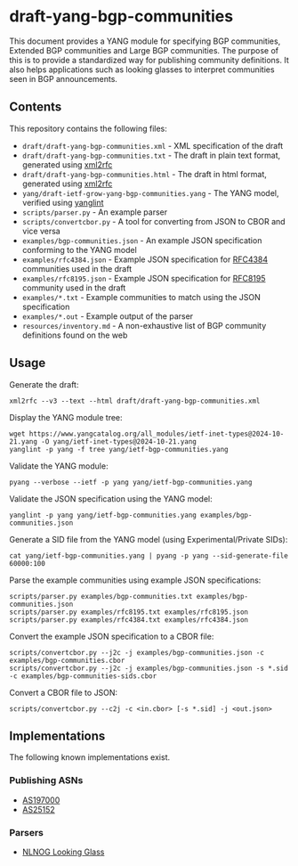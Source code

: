 # draft-yang-bgp-communities

This document provides a YANG module for specifying BGP communities, Extended BGP communities and Large BGP communities.
The purpose of this is to provide a standardized way for publishing community definitions.
It also helps applications such as looking glasses to interpret communities seen in BGP announcements.

## Contents

This repository contains the following files:

* `draft/draft-yang-bgp-communities.xml` - XML specification of the draft
* `draft/draft-yang-bgp-communities.txt` - The draft in plain text format, generated using [xml2rfc](https://pypi.org/project/xml2rfc/)
* `draft/draft-yang-bgp-communities.html` - The draft in html format, generated using [xml2rfc](https://pypi.org/project/xml2rfc/)
* `yang/draft-ietf-grow-yang-bgp-communities.yang` - The YANG model, verified using [yanglint](https://pypi.org/project/libyang/)
* `scripts/parser.py` - An example parser
* `scripts/convertcbor.py` - A tool for converting from JSON to CBOR and vice versa
* `examples/bgp-communities.json` - An example JSON specification conforming to the YANG model
* `examples/rfc4384.json` - Example JSON specification for [RFC4384](https://www.rfc-editor.org/info/rfc4384) communities used in the draft
* `examples/rfc8195.json` - Example JSON specification for [RFC8195](https://www.rfc-editor.org/info/rfc8195) community used in the draft
* `examples/*.txt` - Example communities to match using the JSON specification
* `examples/*.out` - Example output of the parser
* `resources/inventory.md` - A non-exhaustive list of BGP community definitions found on the web

## Usage

Generate the draft:
```
xml2rfc --v3 --text --html draft/draft-yang-bgp-communities.xml
```

Display the YANG module tree:
```
wget https://www.yangcatalog.org/all_modules/ietf-inet-types@2024-10-21.yang -O yang/ietf-inet-types@2024-10-21.yang
yanglint -p yang -f tree yang/ietf-bgp-communities.yang
```

Validate the YANG module:
```
pyang --verbose --ietf -p yang yang/ietf-bgp-communities.yang
```

Validate the JSON specification using the YANG model:
```
yanglint -p yang yang/ietf-bgp-communities.yang examples/bgp-communities.json
```

Generate a SID file from the YANG model (using Experimental/Private SIDs):
```
cat yang/ietf-bgp-communities.yang | pyang -p yang --sid-generate-file 60000:100
```

Parse the example communities using example JSON specifications:
```
scripts/parser.py examples/bgp-communities.txt examples/bgp-communities.json
scripts/parser.py examples/rfc8195.txt examples/rfc8195.json
scripts/parser.py examples/rfc4384.txt examples/rfc4384.json
```

Convert the example JSON specification to a CBOR file:
```
scripts/convertcbor.py --j2c -j examples/bgp-communities.json -c examples/bgp-communities.cbor
scripts/convertcbor.py --j2c -j examples/bgp-communities.json -s *.sid -c examples/bgp-communities-sids.cbor
```

Convert a CBOR file to JSON:
```
scripts/convertcbor.py --c2j -c <in.cbor> [-s *.sid] -j <out.json>
```

## Implementations

The following known implementations exist.

### Publishing ASNs

* [AS197000](https://www-static.ripe.net/dynamic/draft-ietf-grow-yang-bgp-communities/as197000.json)
* [AS25152](https://www-static.ripe.net/dynamic/draft-ietf-grow-yang-bgp-communities/as25152.json)

### Parsers

* [NLNOG Looking Glass](https://github.com/NLNOG/lg.ring.nlnog.net/)
